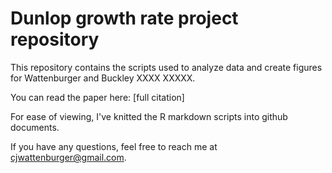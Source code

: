 # Dunlop growth rate project repository

This repository contains the scripts used to analyze data and create figures for Wattenburger and Buckley XXXX XXXXX.

You can read the paper here:
[full citation]

For ease of viewing, I've knitted the R markdown scripts into github documents.

If you have any questions, feel free to reach me at cjwattenburger@gmail.com.
